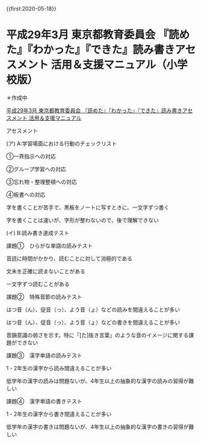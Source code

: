 <!-- heading:平成29年都教委アセスメント（小学校版） -->

{{first:2020-05-18}}

# 平成29年3月 東京都教育委員会 『読めた』『わかった』『できた』読み書きアセスメント 活用＆支援マニュアル（小学校版）
＊作成中

[平成29年3月 東京都教育委員会 『読めた』『わかった』『できた』読み書きアセスメント 活用＆支援マニュアル](https://www.kyoiku.metro.tokyo.lg.jp/school/document/special_needs_education/files/guideline/yomikakiasesumento.pdf)

アセスメント

(ア)	A:学習場面における行動のチェックリスト

①一斉指示への対応

②グループ学習への対応

③忘れ物・整理整頓への対応

④板書への対応

字を書くことが苦手で、黒板をノートに写すときに、一文字ずつ書く

字を書くことは速いが、字形が整わないので、後で理解できない

(イ)	B:読み書き達成テスト

課題①　ひらがな単語の読みテスト

音読に時間がかかり、読むことに対して消極的である

文末を正確に読まないことがある

一文字ずつ読むことがある

課題②　特殊音節の読みテスト

はつ音（ん）、促音（っ）、よう音（ょ）などの読みを間違えることが多い

はつ音（ん）、促音（っ）、よう音（ょ）などの書きを間違えることが多い

音韻意識の弱さを示す。特に「[た]抜き言葉」のような音のイメージに関する課題ができない

課題③　漢字単語の読みテスト

1・2年生の漢字から読み間違えることが多い

低学年の漢字の読みは問題ないが、4年生以上の抽象的な漢字の読みの習得が難しい

課題④　漢字単語の書きテスト

1・2年生の漢字から書き間違えることが多い

低学年の漢字の書きは問題ないが、4年生以上の抽象的な漢字の書きの習得が難しい
